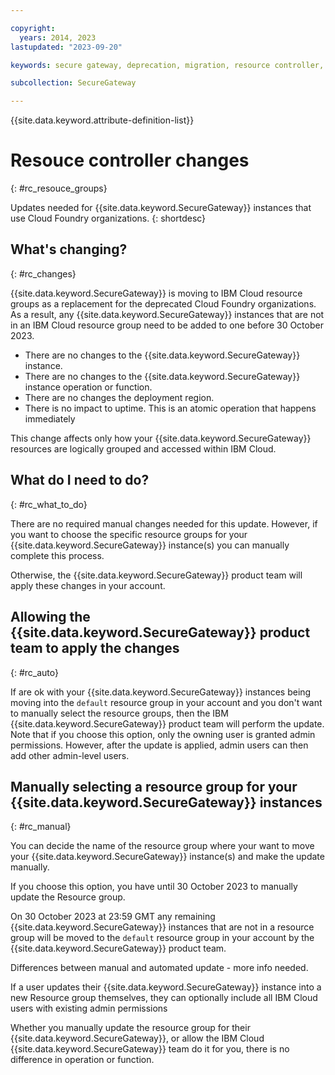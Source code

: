 ```yaml
---

copyright:
  years: 2014, 2023
lastupdated: "2023-09-20"

keywords: secure gateway, deprecation, migration, resource controller, resource groups

subcollection: SecureGateway

---
```


{{site.data.keyword.attribute-definition-list}}


# Resouce controller changes
{: #rc_resouce_groups}

Updates needed for {{site.data.keyword.SecureGateway}} instances that use Cloud Foundry organizations.
{: shortdesc}

## What's changing?
{: #rc_changes}

{{site.data.keyword.SecureGateway}} is moving to IBM Cloud resource groups as a replacement for the deprecated Cloud Foundry organizations. As a result, any {{site.data.keyword.SecureGateway}} instances that are not in an IBM Cloud resource group need to be added to one before 30 October 2023.

- There are no changes to the {{site.data.keyword.SecureGateway}} instance.
- There are no changes to the {{site.data.keyword.SecureGateway}} instance operation or function.
- There are no changes the deployment region.
- There is no impact to uptime. This is an atomic operation that happens immediately

This change affects only how your {{site.data.keyword.SecureGateway}} resources are logically grouped and accessed within IBM Cloud.


## What do I need to do?
{: #rc_what_to_do}

There are no required manual changes needed for this update. However, if you want to choose the specific resource groups for your {{site.data.keyword.SecureGateway}} instance(s) you can manually complete this process.

Otherwise, the {{site.data.keyword.SecureGateway}} product team will apply these changes in your account.


## Allowing the {{site.data.keyword.SecureGateway}} product team to apply the changes
{: #rc_auto}

If are ok with your {{site.data.keyword.SecureGateway}} instances being moving into the `default` resource group in your account and you don't want to manually select the resource groups, then the IBM {{site.data.keyword.SecureGateway}} product team will perform the update. Note that if you choose this option, only the owning user is granted admin permissions. However, after the update is applied, admin users can then add other admin-level users.

## Manually selecting a resource group for your {{site.data.keyword.SecureGateway}} instances
{: #rc_manual}

You can decide the name of the resource group where your want to move your {{site.data.keyword.SecureGateway}} instance(s) and make the update manually.

If you choose this option, you have until 30 October 2023 to manually update the Resource group.

On 30 October 2023 at 23:59 GMT any remaining {{site.data.keyword.SecureGateway}} instances that are not in a resource group will be moved to the `default` resource group in your account by the {{site.data.keyword.SecureGateway}} product team.

Differences between manual and automated update - more info needed.

If a user updates their {{site.data.keyword.SecureGateway}} instance into a new Resource group themselves, they can optionally include all IBM Cloud users with existing admin permissions

Whether you manually update the resource group for their {{site.data.keyword.SecureGateway}}, or allow the IBM Cloud {{site.data.keyword.SecureGateway}} team do it for you, there is no difference in operation or function.
